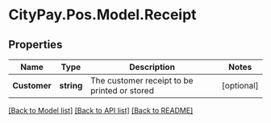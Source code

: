 # CityPay.Pos.Model.Receipt
## Properties

Name | Type | Description | Notes
------------ | ------------- | ------------- | -------------
**Customer** | **string** | The customer receipt to be printed or stored | [optional] 

[[Back to Model list]](../README.md#documentation-for-models) [[Back to API list]](../README.md#documentation-for-api-endpoints) [[Back to README]](../README.md)

